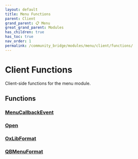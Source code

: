 ```yaml
---
layout: default
title: Menu Functions
parent: Client
grand_parent: 📋 Menu
great_grand_parent: Modules
has_children: true
has_toc: true
nav_order: 1
permalink: /community_bridge/modules/menu/client/functions/
---
```


# Client Functions
Client-side functions for the menu module.

## Functions

### [MenuCallbackEvent](MenuCallbackEvent)
### [Open](Open)
### [OxLibFormat](OxLibFormat)
### [QBMenuFormat](QBMenuFormat)
